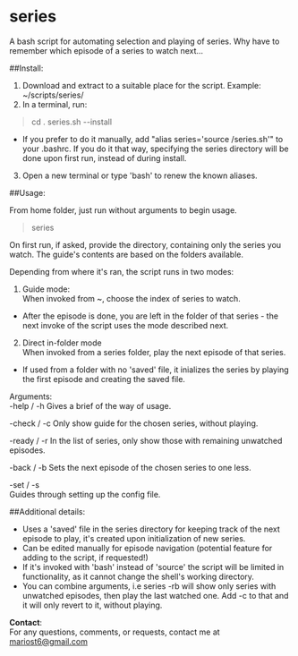 series
======

A bash script for automating selection and playing of series. Why have to remember which episode of a series to watch next...

##Install:
1. Download and extract to a suitable place for the script. Example: ~/scripts/series/
2. In a terminal, run:
> cd <scriptDir>
> . series.sh --install

  * If you prefer to do it manually, add "alias series='source <scriptDir>/series.sh'" to your .bashrc. If you do it that way, specifying the series directory will be done upon first run, instead of during install.  

3. Open a new terminal or type 'bash' to renew the known aliases.

##Usage:

From home folder, just run without arguments to begin usage.

> series

On first run, if asked, provide the directory, containing only the series you watch. The guide's contents are based on the folders available.

Depending from where it's ran, the script runs in two modes:

1. Guide mode:  
  When invoked from ~, choose the index of series to watch.  
  * After the episode is done, you are left in the folder of that series - the next invoke of the script uses the mode described next.

2. Direct in-folder mode  
  When invoked from a series folder, play the next episode of that series.  
  * If used from a folder with no 'saved' file, it inializes the series by playing the first episode and creating the saved file.

Arguments:  
-help / -h 
  Gives a brief of the way of usage.
		
-check / -c
  Only show guide for the chosen series, without playing.

-ready / -r
  In the list of series, only show those with remaining unwatched episodes.

-back / -b
  Sets the next episode of the chosen series to one less.

-set / -s  
  Guides through setting up the config file.

##Additional details:

* Uses a 'saved' file in the series directory for keeping track of the next episode to play, it's created upon initialization of new series.  
* Can be edited manually for episode navigation (potential feature for adding to the script, if requested!)  
* If it's invoked with 'bash' instead of 'source' the script will be limited in functionality, as it cannot change the shell's working directory.  
* You can combine arguments, i.e series -rb will show only series with unwatched episodes, then play the last watched one. Add -c to that and it will only revert to it, without playing.

**Contact**:  
For any questions, comments, or requests, contact me at mariost6@gmail.com

